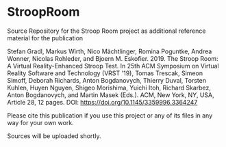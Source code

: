# StroopRoom
Source Repository for the Stroop Room project as additional reference material for the publication

Stefan Gradl, Markus Wirth, Nico Mächtlinger, Romina Poguntke, Andrea Wonner, Nicolas Rohleder, and Bjoern M. Eskofier. 2019. The Stroop Room: A Virtual Reality-Enhanced Stroop Test. In 25th ACM Symposium on Virtual Reality Software and Technology (VRST '19), Tomas Trescak, Simeon Simoff, Deborah Richards, Anton Bogdanovych, Thierry Duval, Torsten Kuhlen, Huyen Nguyen, Shigeo Morishima, Yuichi Itoh, Richard Skarbez, Anton Bogdanovych, and Martin Masek (Eds.). ACM, New York, NY, USA, Article 28, 12 pages. DOI: https://doi.org/10.1145/3359996.3364247

Please cite this publication if you use this project or any of its files in any way for your own work.


Sources will be uploaded shortly.